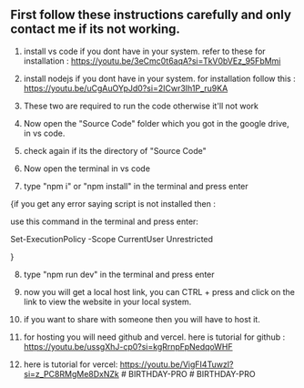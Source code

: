 ## First follow these instructions carefully and only contact me if its not working. 

1. install vs code if you dont have in your system.
refer to these for installation :
https://youtu.be/3eCmc0t6aqA?si=TkV0bVEz_95FbMmi

2. install nodejs if you dont have in your system. 
for installation follow this : 
https://youtu.be/uCgAuOYpJd0?si=2ICwr3Ih1P_ru9KA

3. These two are required to run the code otherwise it'll not work

4. Now open the "Source Code" folder which you got in the google drive, in vs code.

5. check again if its the directory of "Source Code"

6. Now open the terminal in vs code 

7. type "npm i" or "npm install" in the terminal and press enter


{if you get any error saying script is not installed then :

use this command in the terminal and press enter: 

Set-ExecutionPolicy -Scope CurrentUser Unrestricted

}


8. type "npm run dev" in the terminal and press enter

9. now you will get a local host link, you can CTRL + press and click on the link to view the website in your local system.

10. if you want to share with someone then you will have to host it.

11. for hosting you will need github and vercel. 
here is tutorial for github : 
https://youtu.be/ussgXhJ-cp0?si=kgRrnpFpNedqoWHF

12. here is tutorial for vercel:
https://youtu.be/VigFI4TuwzI?si=z_PC8RMgMe8DxNZk
#   B I R T H D A Y - P R O  
 #   B I R T H D A Y - P R O  
 
